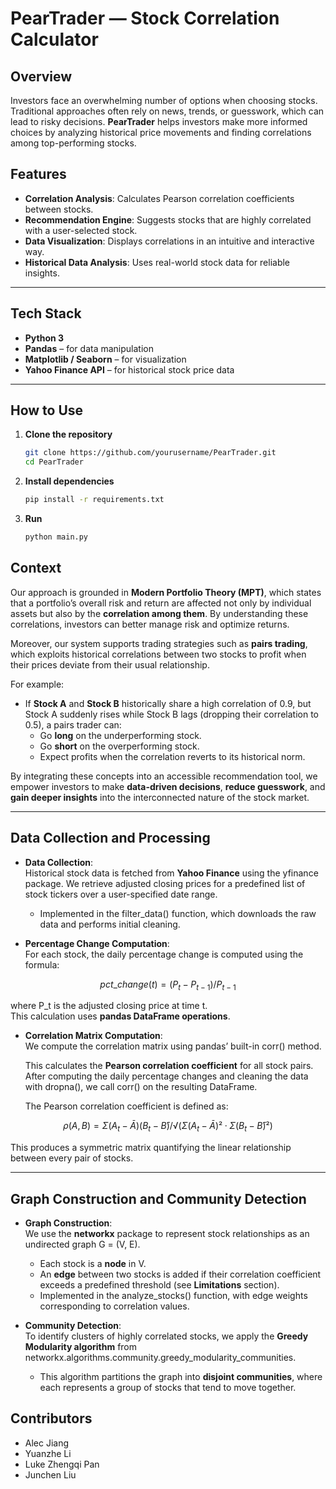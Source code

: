 # PearTrader — Stock Correlation Calculator  
## Overview
Investors face an overwhelming number of options when choosing stocks. Traditional approaches often rely on news, trends, or guesswork, which can lead to risky decisions. **PearTrader** helps investors make more informed choices by analyzing historical price movements and finding correlations among top-performing stocks.


## Features  
- **Correlation Analysis**: Calculates Pearson correlation coefficients between stocks.  
- **Recommendation Engine**: Suggests stocks that are highly correlated with a user-selected stock.  
- **Data Visualization**: Displays correlations in an intuitive and interactive way.  
- **Historical Data Analysis**: Uses real-world stock data for reliable insights.  

---

## Tech Stack  
- **Python 3**  
- **Pandas** – for data manipulation  
- **Matplotlib / Seaborn** – for visualization  
- **Yahoo Finance API** – for historical stock price data  

---

## How to Use  

1. **Clone the repository**  
   ```bash
   git clone https://github.com/yourusername/PearTrader.git
   cd PearTrader
   ```
   
2. **Install dependencies**
   ```bash
   pip install -r requirements.txt
   ```

3. **Run**
    ```bash
    python main.py
    ```

## Context  

Our approach is grounded in **Modern Portfolio Theory (MPT)**, which states that a portfolio’s overall risk and return are affected not only by individual assets but also by the **correlation among them**. By understanding these correlations, investors can better manage risk and optimize returns.  

Moreover, our system supports trading strategies such as **pairs trading**, which exploits historical correlations between two stocks to profit when their prices deviate from their usual relationship.  

For example:  
- If **Stock A** and **Stock B** historically share a high correlation of 0.9, but Stock A suddenly rises while Stock B lags (dropping their correlation to 0.5), a pairs trader can:
  - Go **long** on the underperforming stock.
  - Go **short** on the overperforming stock.  
  - Expect profits when the correlation reverts to its historical norm.  

By integrating these concepts into an accessible recommendation tool, we empower investors to make **data-driven decisions**, **reduce guesswork**, and **gain deeper insights** into the interconnected nature of the stock market.  

---

## Data Collection and Processing  

- **Data Collection**:  
  Historical stock data is fetched from **Yahoo Finance** using the yfinance package. We retrieve adjusted closing prices for a predefined list of stock tickers over a user-specified date range.  
  - Implemented in the filter_data() function, which downloads the raw data and performs initial cleaning.  

- **Percentage Change Computation**:  
  For each stock, the daily percentage change is computed using the formula:  

```math
  pct\_change(t) = (P_t - P_{t-1}) / P_{t-1}  
```
  where P_t is the adjusted closing price at time t.  
  This calculation uses **pandas DataFrame operations**.  

- **Correlation Matrix Computation**:  
  We compute the correlation matrix using pandas’ built-in corr() method.
  
  This calculates the **Pearson correlation coefficient** for all stock pairs. After computing the daily percentage changes and cleaning the data with dropna(), we call corr() on the resulting DataFrame.  

  The Pearson correlation coefficient is defined as:  
```math
  ρ(A, B) = Σ(A_t - Ā)(B_t - B̄) / √(Σ(A_t - Ā)² · Σ(B_t - B̄)²)  
```
  This produces a symmetric matrix quantifying the linear relationship between every pair of stocks.  

---

## Graph Construction and Community Detection  

- **Graph Construction**:  
  We use the **networkx** package to represent stock relationships as an undirected graph G = (V, E).  
  - Each stock is a **node** in V.  
  - An **edge** between two stocks is added if their correlation coefficient exceeds a predefined threshold (see **Limitations** section).  
  - Implemented in the analyze_stocks() function, with edge weights corresponding to correlation values.  

- **Community Detection**:  
  To identify clusters of highly correlated stocks, we apply the **Greedy Modularity algorithm** from networkx.algorithms.community.greedy_modularity_communities.  
  - This algorithm partitions the graph into **disjoint communities**, where each represents a group of stocks that tend to move together.  


## Contributors
- Alec Jiang
- Yuanzhe Li
- Luke Zhengqi Pan
- Junchen Liu


